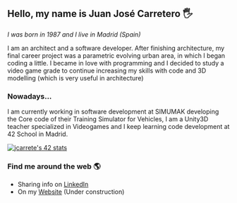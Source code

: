 ## Hello, my name is Juan José Carretero 🖐

*I was born in 1987 and I live in Madrid (Spain)*

I am an architect and a software developer. After finishing architecture, my final career project was a parametric evolving urban area, in which I began coding a little. I became in love with programming and I decided to study a video game grade to continue increasing my skills with code and 3D modelling (which is very useful in architecture)

### Nowadays...

I am currently working in software development at SIMUMAK developing the Core code of their Training Simulator for Vehicles,  I am a Unity3D teacher specialized in Videogames and I keep learning code development at 42 School in Madrid.

[![jcarrete's 42 stats](https://badge42.vercel.app/api/v2/cl1tp04t6002509l9140jynlo/stats?cursusId=21&coalitionId=66)](https://github.com/JaeSeoKim/badge42)

### Find me around the web 🌎

- Sharing info on [LinkedIn](https://www.linkedin.com/in/juanjosecarretero)
- On my [Website](https://jjcacode.wordpress.com/) (Under construction)

